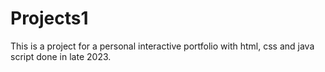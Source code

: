 # Projects1
This is a project for a personal interactive portfolio with html, css and java script done in late 2023.
